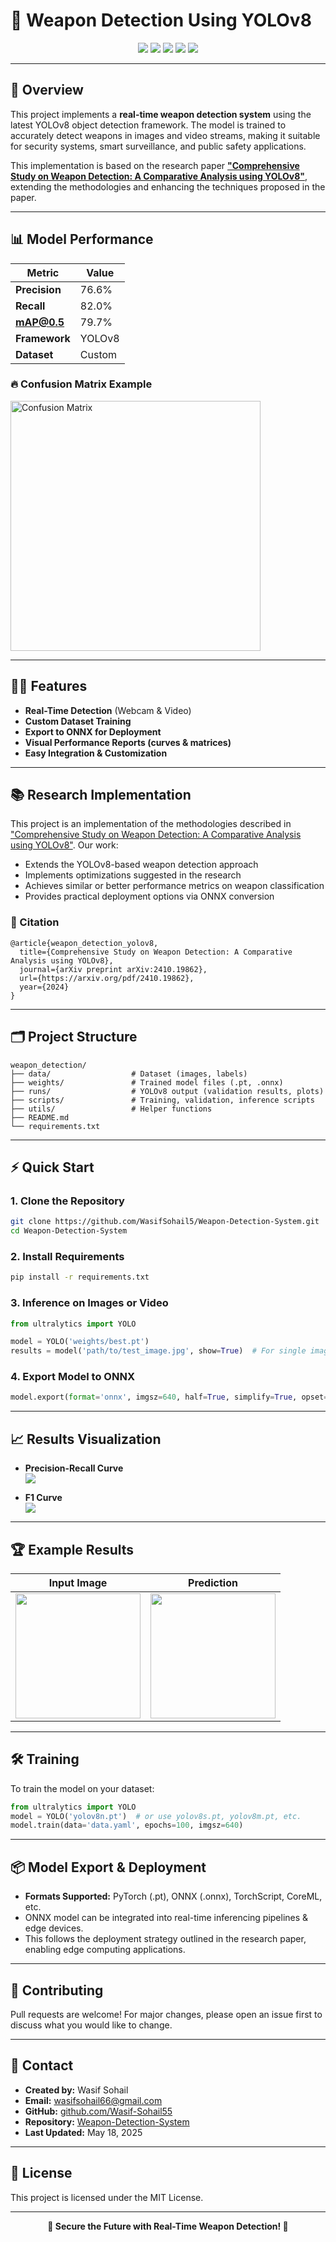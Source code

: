 # 🔫 Weapon Detection Using YOLOv8

<div align="center">
  <img src="https://img.shields.io/badge/PyTorch-2.6.0-blue?style=flat-square"/>
  <img src="https://img.shields.io/badge/Ultralytics%20YOLO-v8.3.138-green?style=flat-square"/>
  <img src="https://img.shields.io/badge/Model-mAP50_79.7%25-success?style=flat-square"/>
  <img src="https://img.shields.io/badge/License-MIT-yellow?style=flat-square"/>
  <img src="https://img.shields.io/badge/Last%20Updated-May%2018%2C%202025-red?style=flat-square"/>
</div>

---

## 🚀 Overview

This project implements a **real-time weapon detection system** using the latest YOLOv8 object detection framework. The model is trained to accurately detect weapons in images and video streams, making it suitable for security systems, smart surveillance, and public safety applications.

This implementation is based on the research paper [**"Comprehensive Study on Weapon Detection: A Comparative Analysis using YOLOv8"**](https://arxiv.org/pdf/2410.19862), extending the methodologies and enhancing the techniques proposed in the paper.

---

## 📊 Model Performance

| Metric      | Value     |
|-------------|-----------|
| **Precision**   | 76.6%    |
| **Recall**      | 82.0%    |
| **mAP@0.5**     | 79.7%    |
| **Framework**   | YOLOv8   |
| **Dataset**     | Custom   |

### 🔥 Confusion Matrix Example

<img src="runs/detect/val2/confusion_matrix.png" alt="Confusion Matrix" width="400"/>

---

## 🧑‍💻 Features

- **Real-Time Detection** (Webcam & Video)
- **Custom Dataset Training**
- **Export to ONNX for Deployment**
- **Visual Performance Reports (curves & matrices)**
- **Easy Integration & Customization**

---

## 📚 Research Implementation

This project is an implementation of the methodologies described in ["Comprehensive Study on Weapon Detection: A Comparative Analysis using YOLOv8"](https://arxiv.org/pdf/2410.19862). Our work:

- Extends the YOLOv8-based weapon detection approach 
- Implements optimizations suggested in the research
- Achieves similar or better performance metrics on weapon classification
- Provides practical deployment options via ONNX conversion

### 📝 Citation

```
@article{weapon_detection_yolov8,
  title={Comprehensive Study on Weapon Detection: A Comparative Analysis using YOLOv8},
  journal={arXiv preprint arXiv:2410.19862},
  url={https://arxiv.org/pdf/2410.19862},
  year={2024}
}
```

---

## 🗂️ Project Structure

```
weapon_detection/
├── data/                  # Dataset (images, labels)
├── weights/               # Trained model files (.pt, .onnx)
├── runs/                  # YOLOv8 output (validation results, plots)
├── scripts/               # Training, validation, inference scripts
├── utils/                 # Helper functions
├── README.md
└── requirements.txt
```

---

## ⚡ Quick Start

### 1. Clone the Repository

```bash
git clone https://github.com/WasifSohail5/Weapon-Detection-System.git
cd Weapon-Detection-System
```

### 2. Install Requirements

```bash
pip install -r requirements.txt
```

### 3. Inference on Images or Video

```python
from ultralytics import YOLO

model = YOLO('weights/best.pt')
results = model('path/to/test_image.jpg', show=True)  # For single image
```

### 4. Export Model to ONNX

```python
model.export(format='onnx', imgsz=640, half=True, simplify=True, opset=12, dynamic=True)
```

---

## 📈 Results Visualization

- **Precision-Recall Curve**  
  ![](runs/detect/val2/PR_curve.png)

- **F1 Curve**  
  ![](runs/detect/val2/F1_curve.png)

---

## 🏆 Example Results

| Input Image | Prediction |
|-------------|------------|
| <img src="runs/detect/val2/val_batch0_labels.jpg" width="200"/> | <img src="runs/detect/val2/val_batch0_pred.jpg" width="200"/> |

---

## 🛠️ Training

To train the model on your dataset:

```python
from ultralytics import YOLO
model = YOLO('yolov8n.pt')  # or use yolov8s.pt, yolov8m.pt, etc.
model.train(data='data.yaml', epochs=100, imgsz=640)
```

---

## 📦 Model Export & Deployment

- **Formats Supported:** PyTorch (.pt), ONNX (.onnx), TorchScript, CoreML, etc.
- ONNX model can be integrated into real-time inferencing pipelines & edge devices.
- This follows the deployment strategy outlined in the research paper, enabling edge computing applications.

---

## 🤝 Contributing

Pull requests are welcome! For major changes, please open an issue first to discuss what you would like to change.

---

## 📧 Contact

- **Created by:** Wasif Sohail
- **Email:** [wasifsohail66@gmail.com](mailto:wasifsohail66@gmail.com)
- **GitHub:** [github.com/Wasif-Sohail55](https://github.com/Wasif-Sohail55)
- **Repository:** [Weapon-Detection-System](https://github.com/WasifSohail5/Weapon-Detection-System)
- **Last Updated:** May 18, 2025

---

## 📜 License

This project is licensed under the MIT License.

---

<div align="center">
  <b>🔰 Secure the Future with Real-Time Weapon Detection! 🔰</b>
</div>
